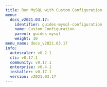 ```yaml
---
title: Run MySQL with Custom Configuration
menu:
  docs_v2021.03.17:
    identifier: guides-mysql-configuration
    name: Custom Configuration
    parent: guides-mysql
    weight: 30
menu_name: docs_v2021.03.17
info:
  autoscaler: v0.2.1
  cli: v0.17.1
  community: v0.17.1
  enterprise: v0.4.1
  installer: v0.17.1
  version: v2021.03.17
---
```


